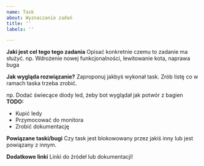 ```yaml
---
name: Task
about: Wyznaczanie zadań
title: ''
labels: ''

---
```


**Jaki jest cel tego tego zadania**
Opisać konkretnie czemu to zadanie ma służyć.
np. Wdrożenie nowej funkcjonalności, lewitowanie kota, naprawa buga

**Jak wygląda rozwiązanie?**
Zaproponuj jakbyś wykonał task. Zrób listę co w ramach taska trzeba zrobić.

np. Dodać świecące diody led, żeby bot wyglądał jak potwór z bagien
**TODO:**
- Kupić ledy
- Przymocować do monitora
- Zrobić dokumentację

**Powiązane taski/bugi**
Czy task jest blokowowany przez jakiś inny lub jest powiązany z innym.

**Dodatkowe linki**
Linki do źródeł lub dokumentacji!
